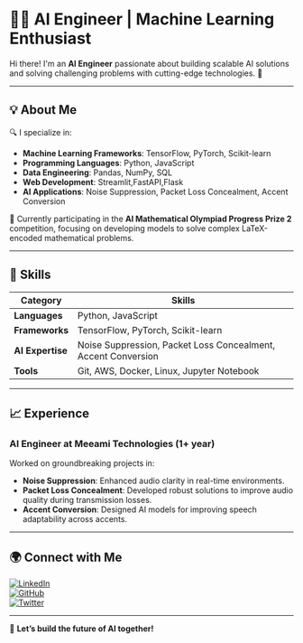 # 👨‍💻 AI Engineer | Machine Learning Enthusiast

Hi there! I'm an **AI Engineer** passionate about building scalable AI solutions and solving challenging problems with cutting-edge technologies. 🚀

---

## 💡 **About Me**

🔍 I specialize in:

- **Machine Learning Frameworks**: TensorFlow, PyTorch, Scikit-learn  
- **Programming Languages**: Python, JavaScript  
- **Data Engineering**: Pandas, NumPy, SQL  
- **Web Development**: Streamlit,FastAPI,Flask  
- **AI Applications**: Noise Suppression, Packet Loss Concealment, Accent Conversion  

🌟 Currently participating in the **AI Mathematical Olympiad Progress Prize 2** competition, focusing on developing models to solve complex LaTeX-encoded mathematical problems.

---

## 🔧 **Skills**

| **Category**        | **Skills**                          |
|---------------------|-------------------------------------|
| **Languages**       | Python, JavaScript                 |
| **Frameworks**      | TensorFlow, PyTorch, Scikit-learn |
| **AI Expertise**    | Noise Suppression, Packet Loss Concealment, Accent Conversion |
| **Tools**           | Git, AWS, Docker, Linux, Jupyter Notebook |

---

## 📈 **Experience**

### AI Engineer at Meeami Technologies (1+ year)  
Worked on groundbreaking projects in:

- **Noise Suppression**: Enhanced audio clarity in real-time environments.  
- **Packet Loss Concealment**: Developed robust solutions to improve audio quality during transmission losses.  
- **Accent Conversion**: Designed AI models for improving speech adaptability across accents.

---

## 🌍 **Connect with Me**

[![LinkedIn](https://img.shields.io/badge/-LinkedIn-blue?style=flat&logo=LinkedIn&logoColor=white)](https://www.linkedin.com/in/your-profile)  
[![GitHub](https://img.shields.io/badge/-GitHub-black?style=flat&logo=GitHub&logoColor=white)](https://github.com/your-username)  
[![Twitter](https://img.shields.io/badge/-Twitter-blue?style=flat&logo=Twitter&logoColor=white)](https://twitter.com/your-handle)

---

🚀 **Let’s build the future of AI together!**


